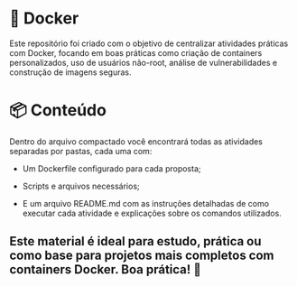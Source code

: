 # 🐳 Docker
Este repositório foi criado com o objetivo de centralizar atividades práticas com Docker, focando em boas práticas como criação de containers personalizados, uso de usuários não-root, análise de vulnerabilidades e construção de imagens seguras.

# 📦 Conteúdo
Dentro do arquivo compactado você encontrará todas as atividades separadas por pastas, cada uma com:

- Um Dockerfile configurado para cada proposta;

- Scripts e arquivos necessários;

- E um arquivo README.md com as instruções detalhadas de como executar cada atividade e explicações sobre os comandos utilizados.

## Este material é ideal para estudo, prática ou como base para projetos mais completos com containers Docker. Boa prática! 🚀
